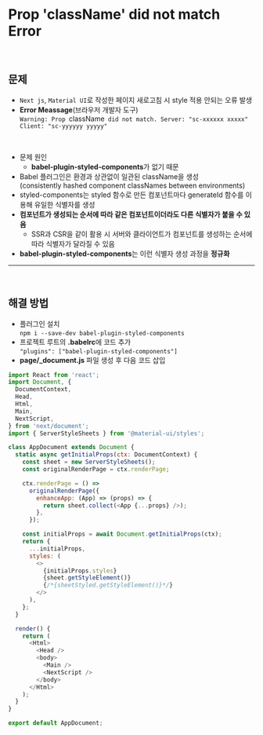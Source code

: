 # Prop 'className' did not match Error

<br>

## **문제**

- `Next js`, `Material UI`로 작성한 페이지 새로고침 시 style 적용 안되는 오류 발생
- **Error Meassage**(브라우저 개발자 도구)
  <br>
  `Warning: Prop `className` did not match. Server: "sc-xxxxxx xxxxx" Client: "sc-yyyyyy yyyyy"`

<br>

- 문제 원인
  - **babel-plugin-styled-components**가 없기 때문
- Babel 플러그인은 환경과 상관없이 일관된 className을 생성<br>(consistently hashed component classNames between environments)
- styled-components는 styled 함수로 만든 컴포넌트마다 generateId 함수를 이용해 유일한 식별자를 생성
- **컴포넌트가 생성되는 순서에 따라 같은 컴포넌트이더라도 다른 식별자가 붙을 수 있음**
  - SSR과 CSR을 같이 활용 시 서버와 클라이언트가 컴포넌트를 생성하는 순서에 따라 식별자가 달라질 수 있음
- **babel-plugin-styled-components**는 이런 식별자 생성 과정을 **정규화**

---

<br>

## **해결 방법**

- 플러그인 설치<br> `npm i --save-dev babel-plugin-styled-components`
- 프로젝트 루트의 **.babelrc**에 코드 추가 <br>`"plugins": ["babel-plugin-styled-components"]`
- **page/\_document.js** 파일 생성 후 다음 코드 삽입<br>

```js
import React from 'react';
import Document, {
  DocumentContext,
  Head,
  Html,
  Main,
  NextScript,
} from 'next/document';
import { ServerStyleSheets } from '@material-ui/styles';

class AppDocument extends Document {
  static async getInitialProps(ctx: DocumentContext) {
    const sheet = new ServerStyleSheets();
    const originalRenderPage = ctx.renderPage;

    ctx.renderPage = () =>
      originalRenderPage({
        enhanceApp: (App) => (props) => {
          return sheet.collect(<App {...props} />);
        },
      });

    const initialProps = await Document.getInitialProps(ctx);
    return {
      ...initialProps,
      styles: (
        <>
          {initialProps.styles}
          {sheet.getStyleElement()}
          {/*{sheetStyled.getStyleElement()}*/}
        </>
      ),
    };
  }

  render() {
    return (
      <Html>
        <Head />
        <body>
          <Main />
          <NextScript />
        </body>
      </Html>
    );
  }
}

export default AppDocument;
```
